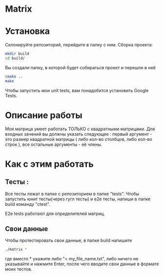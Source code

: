 # Matrix
# Установка
Склонируйте репозиторий, перейдите в папку с ним.
Сборка проекта:
```sh
mkdir build
cd build/
```
Вы создали папку, в которой будет собираться проект и перешли в неё
```sh
cmake ..
make
```
Чтобы запустить мои unit tests, вам понадобится установить Google Tests.

# Описание работы
Моя матрица умеет работать ТОЛЬКО с квадратными матрицами. Для входных зачений вы должны указать следующее :
первый аргумент  - это размер квадратной матрицы ( либо кол-во столбцов, либо кол-во строк ), все остальные аргументы - её члены.

# Как с этим работать 
## Тесты :
Все тесты лежат в папке с репозиторием в папке "tests". 
Чтобы запустить юнит тесты(через гугл тесты) и e2e тесты, напиши в папке build команду "ctest".

E2e tests работают для определителей матриц.
## Свои данные
Чтобы протестировать свои данные, в папке build напишите 
```sh
./matrix *
```
где вместо * укажите либо "< my_file_name.txt", либо ничего не указывайте и нажмите Enter, после чего вводите свои данные в формате моих тестов.
